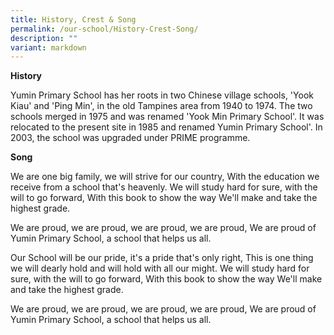 ```yaml
---
title: History, Crest & Song
permalink: /our-school/History-Crest-Song/
description: ""
variant: markdown
---
```

**History**&nbsp;

Yumin Primary School has her roots in two Chinese village schools, 'Yook Kiau' and 'Ping Min', in the old Tampines area from 1940 to 1974. The two schools merged in 1975 and was renamed 'Yook Min Primary School'. It was relocated to the present site in 1985 and renamed Yumin Primary School'. In 2003, the school was upgraded under PRIME programme.





**Song**

We are one big family, we will strive for our country,
With the education we receive from a school that's heavenly.
We will study hard for sure, with the will to go forward,
With this book to show the way
We'll make and take the highest grade.

We are proud, we are proud, we are proud, we are proud,
We are proud of Yumin Primary School, a school that helps us all.

Our School will be our pride, it's a pride that's only right,
This is one thing we will dearly hold and will hold with all our might.
We will study hard for sure, with the will to go forward,
With this book to show the way
We'll make and take the highest grade. 

We are proud, we are proud, we are proud, we are proud,
We are proud of Yumin Primary School, a school that helps us all.